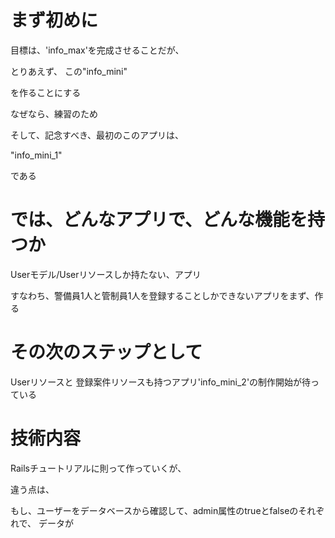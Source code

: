 # まず初めに

目標は、'info_max'を完成させることだが、

とりあえず、
この"info_mini"

を作ることにする

なぜなら、練習のため

そして、記念すべき、最初のこのアプリは、

"info_mini_1"

である


# では、どんなアプリで、どんな機能を持つか


Userモデル/Userリソースしか持たない、アプリ

すなわち、警備員1人と管制員1人を登録することしかできないアプリをまず、作る


# その次のステップとして

Userリソースと
登録案件リソースも持つアプリ'info_mini_2'の制作開始が待っている

# 技術内容

Railsチュートリアルに則って作っていくが、

違う点は、

もし、ユーザーをデータベースから確認して、admin属性のtrueとfalseのそれぞれで、
データが
